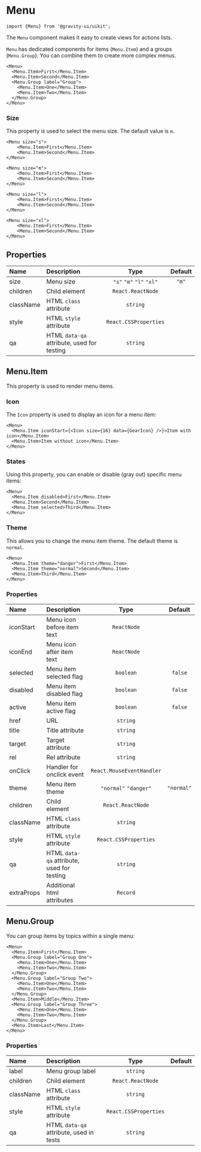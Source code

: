 <!--GITHUB_BLOCK-->

# Menu

<!--/GITHUB_BLOCK-->

```tsx
import {Menu} from '@gravity-ui/uikit';
```

The `Menu` component makes it easy to create views for actions lists.

`Menu` has dedicated components for items (`Menu.Item`) and a groups (`Menu.Group`). You can combine them to create more complex menus.

<!--LANDING_BLOCK
<ExampleBlock
    code={`
<Menu>
    <Menu.Item>First</Menu.Item>
    <Menu.Item>Second</Menu.Item>
</Menu>
`}
>
    <UIKit.Menu>
        <UIKit.Menu.Item>First</UIKit.Menu.Item>
        <UIKit.Menu.Item>Second</UIKit.Menu.Item>
            <UIKit.Menu.Group label="Group">
                <UIKit.Menu.Item>One</UIKit.Menu.Item>
                <UIKit.Menu.Item>Two</UIKit.Menu.Item>
            </UIKit.Menu.Group>
    </UIKit.Menu>
</ExampleBlock>
LANDING_BLOCK-->

<!--GITHUB_BLOCK-->

```tsx
<Menu>
  <Menu.Item>First</Menu.Item>
  <Menu.Item>Second</Menu.Item>
  <Menu.Group label="Group">
    <Menu.Item>One</Menu.Item>
    <Menu.Item>Two</Menu.Item>
  </Menu.Group>
</Menu>
```

<!--/GITHUB_BLOCK-->

### Size

This property is used to select the menu size. The default value is `m`.

<!--LANDING_BLOCK
<ExampleBlock
    code={`
<Menu size="s">
    <Menu.Item>First</Menu.Item>
    <Menu.Item>Second</Menu.Item>
</Menu>
<Menu size="m">
    <Menu.Item>First</Menu.Item>
    <Menu.Item>Second</Menu.Item>
</Menu>
<Menu size="l">
    <Menu.Item>First</Menu.Item>
    <Menu.Item>Second</Menu.Item>
</Menu>
<Menu size="xl">
    <Menu.Item>First</Menu.Item>
    <Menu.Item>Second</Menu.Item>
</Menu>
`}
>
    <UIKit.Menu size="s">
        <UIKit.Menu.Item>First</UIKit.Menu.Item>
        <UIKit.Menu.Item>Second</UIKit.Menu.Item>
    </UIKit.Menu>
    <UIKit.Menu size="m">
        <UIKit.Menu.Item>First</UIKit.Menu.Item>
        <UIKit.Menu.Item>Second</UIKit.Menu.Item>
    </UIKit.Menu>
    <UIKit.Menu size="l">
        <UIKit.Menu.Item>First</UIKit.Menu.Item>
        <UIKit.Menu.Item>Second</UIKit.Menu.Item>
    </UIKit.Menu>
    <UIKit.Menu size="xl">
        <UIKit.Menu.Item>First</UIKit.Menu.Item>
        <UIKit.Menu.Item>Second</UIKit.Menu.Item>
    </UIKit.Menu>
</ExampleBlock>
LANDING_BLOCK-->

<!--GITHUB_BLOCK-->

```tsx
<Menu size="s">
    <Menu.Item>First</Menu.Item>
    <Menu.Item>Second</Menu.Item>
</Menu>

<Menu size="m">
    <Menu.Item>First</Menu.Item>
    <Menu.Item>Second</Menu.Item>
</Menu>

<Menu size="l">
    <Menu.Item>First</Menu.Item>
    <Menu.Item>Second</Menu.Item>
</Menu>

<Menu size="xl">
    <Menu.Item>First</Menu.Item>
    <Menu.Item>Second</Menu.Item>
</Menu>
```

<!--/GITHUB_BLOCK-->

## Properties

| Name      | Description                                |           Type           | Default |
| :-------- | :----------------------------------------- | :----------------------: | :-----: |
| size      | Menu size                                  | `"s"` `"m"` `"l"` `"xl"` |  `"m"`  |
| children  | Child element                              |    `React.ReactNode`     |         |
| className | HTML `class` attribute                     |         `string`         |         |
| style     | HTML `style` attribute                     |  `React.CSSProperties`   |         |
| qa        | HTML `data-qa` attribute, used for testing |         `string`         |         |

## Menu.Item

This property is used to render menu items.

### Icon

The `Icon` property is used to display an icon for a menu item:

<!--LANDING_BLOCK
<ExampleBlock
    code={`
<Menu>
    <Menu.Item iconStart={<Icon size={16} data={GearIcon} />}>Item with icon</Menu.Item>
    <Menu.Item>Item without icon</Menu.Item>
</Menu>
`}
>
    <UIKit.Menu>
        <UIKit.Menu.Item iconStart={
            <UIKit.Icon data={() => (
                <svg xmlns="http://www.w3.org/2000/svg" xmlns:xlink="http://www.w3.org/1999/xlink" width="16" height="16" class="yc-icon" fill="currentColor" stroke="none" aria-hidden="true"><svg xmlns="http://www.w3.org/2000/svg" fill="none" viewBox="0 0 16 16"><path fill="currentColor" fill-rule="evenodd" d="M7.199 2H8.8a.2.2 0 0 1 .2.2c0 1.808 1.958 2.939 3.524 2.034a.199.199 0 0 1 .271.073l.802 1.388a.199.199 0 0 1-.073.272c-1.566.904-1.566 3.164 0 4.069a.199.199 0 0 1 .073.271l-.802 1.388a.199.199 0 0 1-.271.073C10.958 10.863 9 11.993 9 13.8a.2.2 0 0 1-.199.2H7.2a.199.199 0 0 1-.2-.2c0-1.808-1.958-2.938-3.524-2.034a.199.199 0 0 1-.272-.073l-.8-1.388a.199.199 0 0 1 .072-.271c1.566-.905 1.566-3.165 0-4.07a.199.199 0 0 1-.073-.271l.801-1.388a.199.199 0 0 1 .272-.073C5.042 5.138 7 4.007 7 2.2c0-.11.089-.199.199-.199ZM5.5 2.2c0-.94.76-1.7 1.699-1.7H8.8c.94 0 1.7.76 1.7 1.7a.85.85 0 0 0 1.274.735 1.699 1.699 0 0 1 2.32.622l.802 1.388c.469.813.19 1.851-.622 2.32a.85.85 0 0 0 0 1.472 1.7 1.7 0 0 1 .622 2.32l-.802 1.388a1.699 1.699 0 0 1-2.32.622.85.85 0 0 0-1.274.735c0 .939-.76 1.7-1.699 1.7H7.2a1.7 1.7 0 0 1-1.699-1.7.85.85 0 0 0-1.274-.735 1.698 1.698 0 0 1-2.32-.622l-.802-1.388a1.699 1.699 0 0 1 .622-2.32.85.85 0 0 0 0-1.471 1.699 1.699 0 0 1-.622-2.321l.801-1.388a1.699 1.699 0 0 1 2.32-.622A.85.85 0 0 0 5.5 2.2Zm4 5.8a1.5 1.5 0 1 1-3 0 1.5 1.5 0 0 1 3 0ZM11 8a3 3 0 1 1-6 0 3 3 0 0 1 6 0Z" clip-rule="evenodd"></path></svg></svg>
            )} size={16} />
        }>
            Item with icon
        </UIKit.Menu.Item>
        <UIKit.Menu.Item>Item without icon</UIKit.Menu.Item>
    </UIKit.Menu>
</ExampleBlock>
LANDING_BLOCK-->

<!--GITHUB_BLOCK-->

```tsx
<Menu>
  <Menu.Item iconStart={<Icon size={16} data={GearIcon} />}>Item with icon</Menu.Item>
  <Menu.Item>Item without icon</Menu.Item>
</Menu>
```

<!--/GITHUB_BLOCK-->

### States

Using this property, you can enable or disable (gray out) specific menu items:

<!--LANDING_BLOCK
<ExampleBlock
    code={`
<Menu>
    <Menu.Item disabled>First</Menu.Item>
    <Menu.Item>Second</Menu.Item>
    <Menu.Item selected>Third</Menu.Item>
</Menu>
`}
>
    <UIKit.Menu>
        <UIKit.Menu.Item disabled>First</UIKit.Menu.Item>
        <UIKit.Menu.Item>Second</UIKit.Menu.Item>
        <UIKit.Menu.Item selected>Third</UIKit.Menu.Item>
    </UIKit.Menu>
</ExampleBlock>
LANDING_BLOCK-->

<!--GITHUB_BLOCK-->

```tsx
<Menu>
  <Menu.Item disabled>First</Menu.Item>
  <Menu.Item>Second</Menu.Item>
  <Menu.Item selected>Third</Menu.Item>
</Menu>
```

<!--/GITHUB_BLOCK-->

### Theme

This allows you to change the menu item theme. The default theme is `normal`.

<!--LANDING_BLOCK
<ExampleBlock
    code={`
<Menu>
    <Menu.Item theme="danger">First</Menu.Item>
    <Menu.Item theme="normal">Second</Menu.Item>
    <Menu.Item>Third</Menu.Item>
</Menu>
`}
>
    <UIKit.Menu>
        <UIKit.Menu.Item theme="danger">First</UIKit.Menu.Item>
        <UIKit.Menu.Item theme="normal">Second</UIKit.Menu.Item>
        <UIKit.Menu.Item>Third</UIKit.Menu.Item>
    </UIKit.Menu>
</ExampleBlock>
LANDING_BLOCK-->

<!--GITHUB_BLOCK-->

```tsx
<Menu>
  <Menu.Item theme="danger">First</Menu.Item>
  <Menu.Item theme="normal">Second</Menu.Item>
  <Menu.Item>Third</Menu.Item>
</Menu>
```

<!--/GITHUB_BLOCK-->

### Properties

| Name       | Description                                |           Type            |  Default   |
| :--------- | :----------------------------------------- | :-----------------------: | :--------: |
| iconStart  | Menu icon before item text              |        `ReactNode`        |            |
| iconEnd    | Menu icon after item text               |        `ReactNode`        |            |
| selected   | Menu item selected flag                    |         `boolean`         |  `false`   |
| disabled   | Menu item disabled flag                    |         `boolean`         |  `false`   |
| active     | Menu item active flag                      |         `boolean`         |  `false`   |
| href       | URL                                        |         `string`          |            |
| title      | Title attribute                            |         `string`          |            |
| target     | Target attribute                           |         `string`          |            |
| rel        | Rel attribute                              |         `string`          |            |
| onClick    | Handler for onclick event                  | `React.MouseEventHandler` |            |
| theme      | Menu item theme                            |   `"normal"` `"danger"`   | `"normal"` |
| children   | Child element                              |     `React.ReactNode`     |            |
| className  | HTML `class` attribute                     |         `string`          |            |
| style      | HTML `style` attribute                     |   `React.CSSProperties`   |            |
| qa         | HTML `data-qa` attribute, used for testing |         `string`          |            |
| extraProps | Additional html attributes                 |         `Record`          |            |

## Menu.Group

You can group items by topics within a single menu:

<!--LANDING_BLOCK
<ExampleBlock
    code={`
<Menu>
    <Menu.Item>First</Menu.Item>
    <Menu.Group label="Group One">
        <Menu.Item>One</Menu.Item>
        <Menu.Item>Two</Menu.Item>
    </Menu.Group>
    <Menu.Group label="Group Two">
        <Menu.Item>One</Menu.Item>
        <Menu.Item>Two</Menu.Item>
    </Menu.Group>
    <Menu.Item>Middle</Menu.Item>
    <Menu.Group label="Group Three">
        <Menu.Item>One</Menu.Item>
        <Menu.Item>Two</Menu.Item>
    </Menu.Group>
    <Menu.Item>Last</Menu.Item>
</Menu>
`}
>
    <UIKit.Menu>
        <UIKit.Menu.Item>First</UIKit.Menu.Item>
        <UIKit.Menu.Group label="Group One">
            <UIKit.Menu.Item>One</UIKit.Menu.Item>
            <UIKit.Menu.Item>Two</UIKit.Menu.Item>
        </UIKit.Menu.Group>
        <UIKit.Menu.Group label="Group Two">
            <UIKit.Menu.Item>One</UIKit.Menu.Item>
            <UIKit.Menu.Item>Two</UIKit.Menu.Item>
        </UIKit.Menu.Group>
        <UIKit.Menu.Item>Middle</UIKit.Menu.Item>
        <UIKit.Menu.Group label="Group Three">
            <UIKit.Menu.Item>One</UIKit.Menu.Item>
            <UIKit.Menu.Item>Two</UIKit.Menu.Item>
        </UIKit.Menu.Group>
        <UIKit.Menu.Item>Last</UIKit.Menu.Item>
    </UIKit.Menu>
</ExampleBlock>
LANDING_BLOCK-->

<!--GITHUB_BLOCK-->

```tsx
<Menu>
  <Menu.Item>First</Menu.Item>
  <Menu.Group label="Group One">
    <Menu.Item>One</Menu.Item>
    <Menu.Item>Two</Menu.Item>
  </Menu.Group>
  <Menu.Group label="Group Two">
    <Menu.Item>One</Menu.Item>
    <Menu.Item>Two</Menu.Item>
  </Menu.Group>
  <Menu.Item>Middle</Menu.Item>
  <Menu.Group label="Group Three">
    <Menu.Item>One</Menu.Item>
    <Menu.Item>Two</Menu.Item>
  </Menu.Group>
  <Menu.Item>Last</Menu.Item>
</Menu>
```

<!--/GITHUB_BLOCK-->

### Properties

| Name      | Description                             |         Type          | Default |
| :-------- | :-------------------------------------- | :-------------------: | :-----: |
| label     | Menu group label                        |       `string`        |         |
| children  | Child element                           |   `React.ReactNode`   |         |
| className | HTML `class` attribute                  |       `string`        |         |
| style     | HTML `style` attribute                  | `React.CSSProperties` |         |
| qa        | HTML `data-qa` attribute, used in tests |       `string`        |         |
